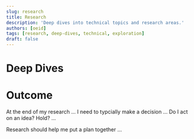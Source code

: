 ```yaml
---
slug: research
title: Research
description: 'Deep dives into technical topics and research areas.'
authors: [oeid]
tags: [research, deep-dives, technical, exploration]
draft: false
---
```


# Deep Dives

# Outcome
At the end of my research ... 
I need to typcially make a decision ...
Do I act on an idea? Hold? ... 

Research should help me put a plan together ...

